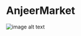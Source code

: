# AnjeerMarket
![image alt text](http://url/to/img.png](https://dbdiagram.io/d/AnjeerMarket-65d89abd5cd0412774a90f58)https://dbdiagram.io/d/AnjeerMarket-65d89abd5cd0412774a90f58)
